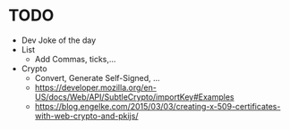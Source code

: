 # TODO

* Dev Joke of the day
* List
  * Add Commas, ticks,...
* Crypto
  * Convert, Generate Self-Signed, ...
  * https://developer.mozilla.org/en-US/docs/Web/API/SubtleCrypto/importKey#Examples
  * https://blog.engelke.com/2015/03/03/creating-x-509-certificates-with-web-crypto-and-pkijs/

